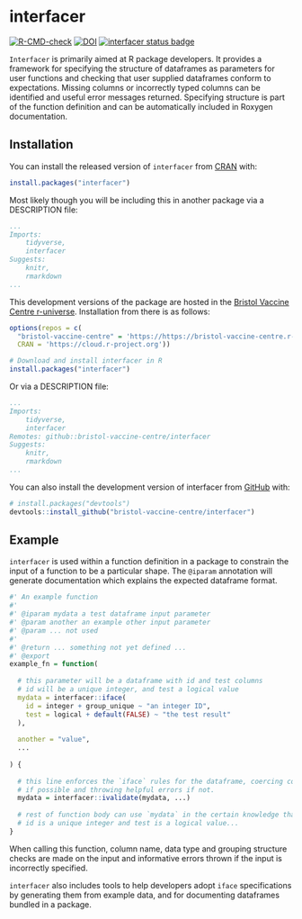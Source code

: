 
# interfacer

<!-- badges: start -->
[![R-CMD-check](https://github.com/bristol-vaccine-centre/interfacer/actions/workflows/R-CMD-check.yaml/badge.svg)](https://github.com/bristol-vaccine-centre/interfacer/actions/workflows/R-CMD-check.yaml)
[![DOI](https://zenodo.org/badge/667791472.svg)](https://zenodo.org/badge/latestdoi/667791472)
[![interfacer status
badge](https://bristol-vaccine-centre.r-universe.dev/badges/interfacer)](https://bristol-vaccine-centre.r-universe.dev)
<!-- badges: end -->

`Interfacer` is primarily aimed at R package developers. It provides a framework
for specifying the structure of dataframes as parameters for user functions and
checking that user supplied dataframes conform to expectations. Missing columns
or incorrectly typed columns can be identified and useful error messages
returned. Specifying structure is part of the function definition and can be
automatically included in Roxygen documentation.

## Installation

You can install the released version of `interfacer` from
[CRAN](https://CRAN.R-project.org) with:

``` r
install.packages("interfacer")
```

Most likely though you will be including this in another package via a
DESCRIPTION file:

```yaml
...
Imports: 
    tidyverse,
    interfacer
Suggests: 
    knitr,
    rmarkdown
...
```

This development versions of the package are hosted in the [Bristol Vaccine Centre
r-universe](https://https://bristol-vaccine-centre.r-universe.dev/).
Installation from there is as follows:

``` r
options(repos = c(
  "bristol-vaccine-centre" = 'https://https://bristol-vaccine-centre.r-universe.dev/',
  CRAN = 'https://cloud.r-project.org'))

# Download and install interfacer in R
install.packages("interfacer")
```

Or via a DESCRIPTION file:

```yaml
...
Imports: 
    tidyverse,
    interfacer
Remotes: github::bristol-vaccine-centre/interfacer
Suggests: 
    knitr,
    rmarkdown
...
```

You can also install the development version of interfacer from [GitHub](https://github.com/) with:

``` r
# install.packages("devtools")
devtools::install_github("bristol-vaccine-centre/interfacer")
```

## Example

`interfacer` is used within a function definition in a package to 
constrain the input of a function to be a particular shape. The `@iparam`
annotation will generate documentation which explains the expected dataframe 
format.

```r
#' An example function
#'
#' @iparam mydata a test dataframe input parameter
#' @param another an example other input parameter  
#' @param ... not used
#'
#' @return ... something not yet defined ...
#' @export
example_fn = function(
  
  # this parameter will be a dataframe with id and test columns
  # id will be a unique integer, and test a logical value
  mydata = interfacer::iface(
    id = integer + group_unique ~ "an integer ID",
    test = logical + default(FALSE) ~ "the test result"
  ),
  
  another = "value",
  ...
  
) {
  
  # this line enforces the `iface` rules for the dataframe, coercing columns
  # if possible and throwing helpful errors if not.
  mydata = interfacer::ivalidate(mydata, ...)
  
  # rest of function body can use `mydata` in the certain knowledge that
  # id is a unique integer and test is a logical value...
}
```

When calling this function, column name, data type and grouping structure checks
are made on the input and informative errors thrown if the input is incorrectly
specified.

`interfacer` also includes tools to help developers adopt `iface` specifications
by generating them from example data, and for documenting dataframes bundled in
a package.
